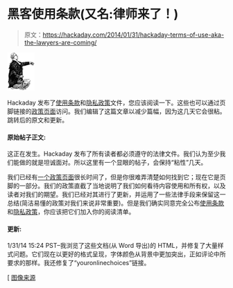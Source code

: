 # 黑客使用条款(又名:律师来了！)

> 原文：<https://hackaday.com/2014/01/31/hackaday-terms-of-use-aka-the-lawyers-are-coming/>

![they-laywers-are-coming](img/5e1508ba5620a977b61aeadec88f5a09.png)

Hackaday 发布了[使用条款](http://hackaday.io/tos)和[隐私政策](http://hackaday.io/privacy-policy)文件，您应该阅读一下。这些也可以通过页脚链接的[政策页面](http://hackaday.com/policies)访问。我们编辑了这篇文章以减少篇幅，因为这几天它会很粘。跳转后的原文和更新。

#### 原始帖子正文:

这正在发生。Hackaday 发布了所有读者都必须遵守的法律文件。我们认为至少我们能做的就是坦诚面对。所以这里有一个显眼的帖子，会保持“粘性”几天。

我们已经有[一个政策页面](http://hackaday.com/policies)很长时间了，但是你很难弄清楚如何找到它；现在它是页脚的一部分。我们的政策直截了当地说明了我们如何看待内容使用和所有权，以及读者对我们的期望。我们已经对其进行了更新，并运用了一些法律手段来保留这一总结(简洁易懂的政策对我们来说非常重要)。但是我们确实同意完全公布[使用条款](http://hackaday.io/tos)和[隐私政策](http://hackaday.io/privacy-policy)，你应该把它们加入你的阅读清单。

#### 更新:

1/31/14 15:24 PST–我浏览了这些文档(从 Word 导出)的 HTML，并修复了大量样式问题。它们现在以更好的格式呈现，字体颜色从背景中更加突出，正如评论中所要求的那样。我还修复了“youronlinechoices”链接。

[ [图像来源](http://commons.wikimedia.org/wiki/File:Advokat,_Engelsk_advokatdr%C3%A4kt,_Nordisk_familjebok.png)